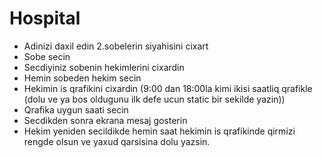 # Hospital

- Adinizi daxil edin 2.sobelerin siyahisini cixart
- Sobe secin
- Secdiyiniz sobenin hekimlerini cixardin
- Hemin sobeden hekim secin
- Hekimin is qrafikini cixardin (9:00 dan 18:00la kimi ikisi saatliq qrafikle (dolu ve ya bos oldugunu ilk defe ucun static bir sekilde yazin))
- Qrafika uygun saati secin
- Secdikden sonra ekrana mesaj gosterin
- Hekim yeniden secildikde hemin saat hekimin is qrafikinde qirmizi rengde olsun ve yaxud qarsisina dolu yazsin.
